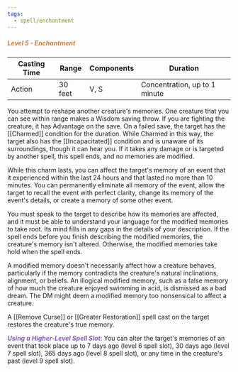 ```yaml
---
tags:
  - spell/enchantment
---
```

##### *<span style="color:rgb(203, 123, 55)">Level 5 - Enchantment</span>*

|Casting Time|Range|Components|Duration|
|---|---|---|---|
|Action|30 feet|V, S|Concentration, up to 1 minute|
You attempt to reshape another creature's memories. One creature that you can see within range makes a Wisdom saving throw. If you are fighting the creature, it has Advantage on the save. On a failed save, the target has the [[Charmed]] condition for the duration. While Charmed in this way, the target also has the [[Incapacitated]] condition and is unaware of its surroundings, though it can hear you. If it takes any damage or is targeted by another spell, this spell ends, and no memories are modified. 

While this charm lasts, you can affect the target's memory of an event that it experienced within the last 24 hours and that lasted no more than 10 minutes. You can permanently eliminate all memory of the event, allow the target to recall the event with perfect clarity, change its memory of the event's details, or create a memory of some other event. 

You must speak to the target to describe how its memories are affected, and it must be able to understand your language for the modified memories to take root. Its mind fills in any gaps in the details of your description. If the spell ends before you finish describing the modified memories, the creature's memory isn't altered. Otherwise, the modified memories take hold when the spell ends. 

A modified memory doesn't necessarily affect how a creature behaves, particularly if the memory contradicts the creature's natural inclinations, alignment, or beliefs. An illogical modified memory, such as a false memory of how much the creature enjoyed swimming in acid, is dismissed as a bad dream. The DM might deem a modified memory too nonsensical to affect a creature. 

A [[Remove Curse]] or [[Greater Restoration]] spell cast on the target restores the creature's true memory. 

***<span style="color:rgb(134, 93, 187)">Using a Higher-Level Spell Slot</span>***: You can alter the target's memories of an event that took place up to 7 days ago (level 6 spell slot), 30 days ago (level 7 spell slot), 365 days ago (level 8 spell slot), or any time in the creature's past (level 9 spell slot).